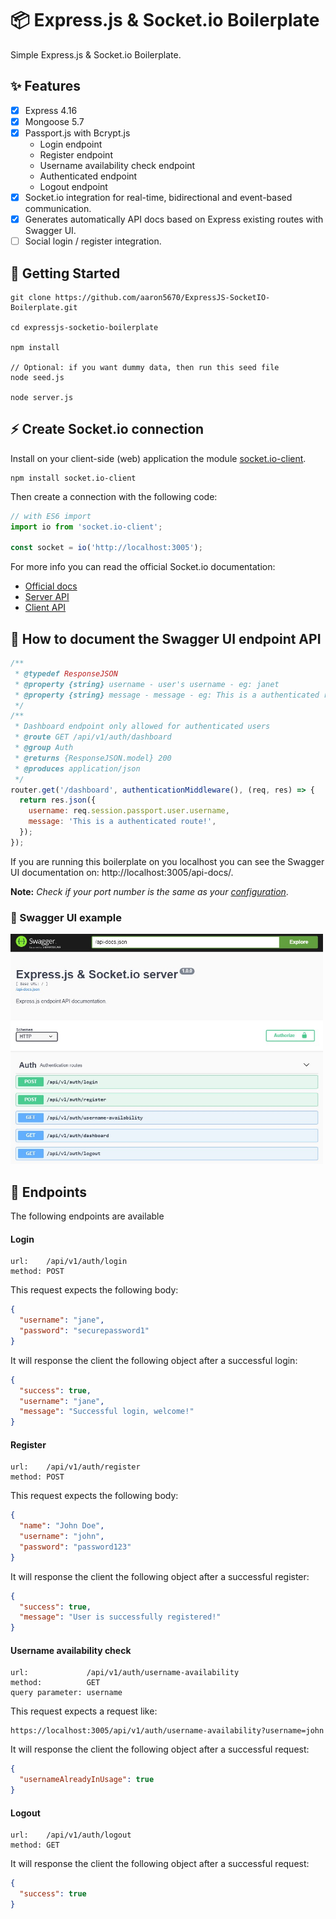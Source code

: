 # 📦 Express.js & Socket.io Boilerplate

Simple Express.js & Socket.io Boilerplate.

## ✨ Features

- [x] Express 4.16
- [x] Mongoose 5.7
- [x] Passport.js with Bcrypt.js
  - Login endpoint
  - Register endpoint
  - Username availability check endpoint
  - Authenticated endpoint
  - Logout endpoint
- [x] Socket.io integration for real-time, bidirectional and event-based communication.
- [x] Generates automatically API docs based on Express existing routes with Swagger UI.
- [ ] Social login / register integration.

## 📝 Getting Started

```
git clone https://github.com/aaron5670/ExpressJS-SocketIO-Boilerplate.git

cd expressjs-socketio-boilerplate

npm install

// Optional: if you want dummy data, then run this seed file
node seed.js

node server.js
```

## ⚡ Create Socket.io connection

Install on your client-side (web) application the module [socket.io-client](https://www.npmjs.com/package/socket.io-client).

```
npm install socket.io-client
```

Then create a connection with the following code:

```javascript
// with ES6 import
import io from 'socket.io-client';

const socket = io('http://localhost:3005');
```

For more info you can read the official Socket.io documentation:

- [Official docs](https://socket.io/docs/)
- [Server API](https://socket.io/docs/server-api/)
- [Client API](https://socket.io/docs/client-api/)

## 📓 How to document the Swagger UI endpoint API

```javascript
/**
 * @typedef ResponseJSON
 * @property {string} username - user's username - eg: janet
 * @property {string} message - message - eg: This is a authenticated route!
 */
/**
 * Dashboard endpoint only allowed for authenticated users
 * @route GET /api/v1/auth/dashboard
 * @group Auth
 * @returns {ResponseJSON.model} 200
 * @produces application/json
 */
router.get('/dashboard', authenticationMiddleware(), (req, res) => {
  return res.json({
    username: req.session.passport.user.username,
    message: 'This is a authenticated route!',
  });
});
```

If you are running this boilerplate on you localhost you can see the Swagger UI documentation on: http://localhost:3005/api-docs/.

**Note:** _Check if your port number is the same as your [configuration](https://github.com/aaron5670/ExpressJS-SocketIO-Boilerplate/blob/master/config.js)_.

### 📌 Swagger UI example

<img src="https://github.com/aaron5670/ExpressJS-SocketIO-Boilerplate/blob/master/swaggerExample.jpg?raw=true" alt="Swagger UI Docs" width="500"/>

## 🚀 Endpoints

The following endpoints are available

#### Login

```
url:    /api/v1/auth/login
method: POST
```

This request expects the following body:

```json
{
  "username": "jane",
  "password": "securepassword1"
}
```

It will response the client the following object after a successful login:

```json
{
  "success": true,
  "username": "jane",
  "message": "Successful login, welcome!"
}
```

#### Register

```
url:    /api/v1/auth/register
method: POST
```

This request expects the following body:

```json
{
  "name": "John Doe",
  "username": "john",
  "password": "password123"
}
```

It will response the client the following object after a successful register:

```json
{
  "success": true,
  "message": "User is successfully registered!"
}
```

#### Username availability check

```
url:             /api/v1/auth/username-availability
method:          GET
query parameter: username
```

This request expects a request like:

```
https://localhost:3005/api/v1/auth/username-availability?username=john
```

It will response the client the following object after a successful request:

```json
{
  "usernameAlreadyInUsage": true
}
```

#### Logout

```
url:    /api/v1/auth/logout
method: GET
```

It will response the client the following object after a successful request:

```json
{
  "success": true
}
```
